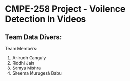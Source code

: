 # CMPE-258 Project - Voilence Detection In Videos

## Team Data Divers:
Team Members:
1. Anirudh Ganguly
2. Riddhi Jain
3. Somya Mishra
4. Sheema Murugesh Babu
